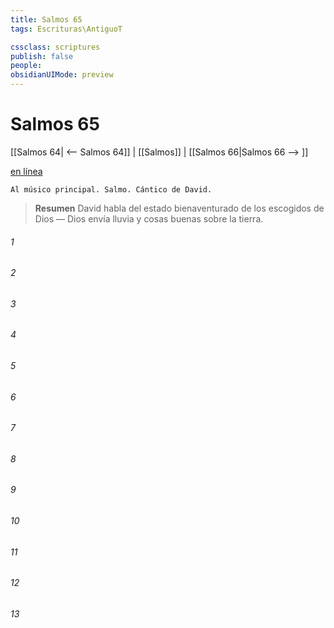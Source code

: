 ```yaml
---
title: Salmos 65
tags: Escrituras\AntiguoT

cssclass: scriptures
publish: false
people:
obsidianUIMode: preview
---
```


# Salmos 65
[[Salmos 64| <-- Salmos 64]] | [[Salmos]] | [[Salmos 66|Salmos 66 --> ]]

[en línea](https://churchofjesuschrist.org/study/scriptures/ot/ps/65?lang=spa)

```
Al músico principal. Salmo. Cántico de David.
```

> __Resumen__
David habla del estado bienaventurado de los escogidos de Dios — Dios envía lluvia y cosas buenas sobre la tierra.

###### 1 


###### 2 


###### 3 


###### 4 


###### 5 


###### 6 


###### 7 


###### 8 


###### 9 


###### 10 


###### 11 


###### 12 


###### 13 


